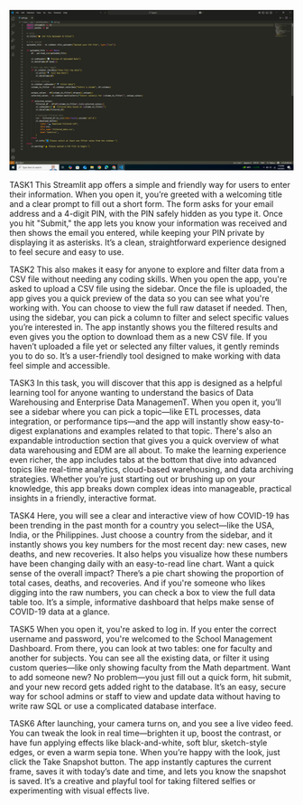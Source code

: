 ![image alt](https://github.com/roseanngregorio25/ITBAN2_STREAMLIT_ACTIVITY_GREGORIO/blob/0ce3fb91be69e529d451a95239e608d654ebbbcd/Screenshot%20(227).png)

TASK1 
This Streamlit app offers a simple and friendly way for users to enter their information. When you open it, you’re greeted with a welcoming title and a clear prompt to fill out a short form. The form asks for your email address and a 4-digit PIN, with the PIN safely hidden as you type it. Once you hit "Submit," the app lets you know your information was received and then shows the email you entered, while keeping your PIN private by displaying it as asterisks. It’s a clean, straightforward experience designed to feel secure and easy to use.

TASK2
This also makes it easy for anyone to explore and filter data from a CSV file without needing any coding skills. When you open the app, you're asked to upload a CSV file using the sidebar. Once the file is uploaded, the app gives you a quick preview of the data so you can see what you're working with. You can choose to view the full raw dataset if needed. Then, using the sidebar, you can pick a column to filter and select specific values you’re interested in. The app instantly shows you the filtered results and even gives you the option to download them as a new CSV file. If you haven’t uploaded a file yet or selected any filter values, it gently reminds you to do so. It’s a user-friendly tool designed to make working with data feel simple and accessible.

TASK3
In this task, you will discover that this app is designed as a helpful learning tool for anyone wanting to understand the basics of Data Warehousing and Enterprise Data ManagemenT. When you open it, you’ll see a sidebar where you can pick a topic—like ETL processes, data integration, or performance tips—and the app will instantly show easy-to-digest explanations and examples related to that topic. There's also an expandable introduction section that gives you a quick overview of what data warehousing and EDM are all about.
To make the learning experience even richer, the app includes tabs at the bottom that dive into advanced topics like real-time analytics, cloud-based warehousing, and data archiving strategies. Whether you’re just starting out or brushing up on your knowledge, this app breaks down complex ideas into manageable, practical insights in a friendly, interactive format.

TASK4
Here, you will see a clear and interactive view of how COVID-19 has been trending in the past month for a country you select—like the USA, India, or the Philippines. Just choose a country from the sidebar, and it instantly shows you key numbers for the most recent day: new cases, new deaths, and new recoveries.
It also helps you visualize how these numbers have been changing daily with an easy-to-read line chart. Want a quick sense of the overall impact? There’s a pie chart showing the proportion of total cases, deaths, and recoveries. And if you're someone who likes digging into the raw numbers, you can check a box to view the full data table too. It’s a simple, informative dashboard that helps make sense of COVID-19 data at a glance.

TASK5
When you open it, you're asked to log in. If you enter the correct username and password, you're welcomed to the School Management Dashboard.
From there, you can look at two tables: one for faculty and another for subjects. You can see all the existing data, or filter it using custom queries—like only showing faculty from the Math department.
Want to add someone new? No problem—you just fill out a quick form, hit submit, and your new record gets added right to the database. It’s an easy, secure way for school admins or staff to view and update data without having to write raw SQL or use a complicated database interface.

TASK6
After launching, your camera turns on, and you see a live video feed. You can tweak the look in real time—brighten it up, boost the contrast, or have fun applying effects like black-and-white, soft blur, sketch-style edges, or even a warm sepia tone. When you’re happy with the look, just click the Take Snapshot button. The app instantly captures the current frame, saves it with today’s date and time, and lets you know the snapshot is saved. It’s a creative and playful tool for taking filtered selfies or experimenting with visual effects live.
